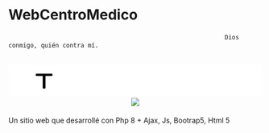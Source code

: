 # WebCentroMedico
                                                                Dios conmigo, quién contra mí.
<br>
<img src="https://github.com/testTPU/1/blob/main/logo-en-blanco.png?raw=true">
<br>
<div id="header" align="center">
    <img src="https://i.giphy.com/media/bGgsc5mWoryfgKBx1u/giphy.webp" width="660">
</div>
<br>
Un sitio web que desarrollé con Php 8 + Ajax, Js, Bootrap5, Html 5
